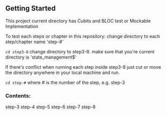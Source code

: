 ## Getting Started

This project current directory has Cubits and BLOC test or Mockable Implementation

To test each steps or chapter in this repository:
change directory to each step/chapter name 'step-#'

`cd step3-8` change directory to step3-8. make sure that you're current directory is 'state_management$'

If there's conflict when running each step inside step3-8 just cut or move the directory anywhere in your local machine and run.

`cd step-#` where # is the number of the step, e.g. step-3

### Contents:

step-3
step-4
step-5
step-6
step-7
step-8
